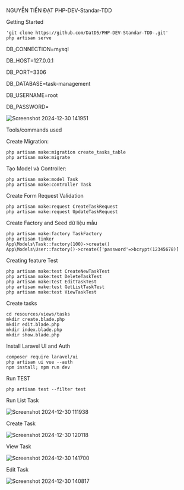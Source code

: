 NGUYỄN TIẾN ĐẠT
PHP-DEV-Standar-TDD


Getting Started

    'git clone https://github.com/DatD5/PHP-DEV-Standar-TDD-.git'
    php artisan serve
    
DB_CONNECTION=mysql

DB_HOST=127.0.0.1

DB_PORT=3306

DB_DATABASE=task-management

DB_USERNAME=root

DB_PASSWORD=

![Screenshot 2024-12-30 141951](https://github.com/user-attachments/assets/796fe3d9-c6f5-43b1-abb9-eda92364bacf)


Tools/commands used

Create Migration:

    php artisan make:migration create_tasks_table
    php artisan make:migrate
    
Tạo Model và Controller:

    php artisan make:model Task
    php artisan make:controller Task

Create Form Request Validation

    php artisan make:request CreateTaskRequest
    php artisan make:request UpdateTaskRequest

Create Factory and Seed dữ liệu mẫu

    php artisan make:factory TaskFactory
    php artisan tinker
    App\Models\Task::factory(100)->create()
    App\Models\User::factory()->create(['password'=>bcrypt(12345678)]
    
Creating feature Test

    php artisan make:test CreateNewTaskTest
    php artisan make:test DeleteTaskTest
    php artisan make:test EditTaskTest
    php artisan make:test GetListTaskTest
    php artisan make:test ViewTaskTest
    
Create tasks

    cd resources/views/tasks
    mkdir create.blade.php
    mkdir edit.blade.php
    mkdir index.blade.php
    mkdir show.blade.php
Install Laravel UI and Auth

    composer require laravel/ui
    php artisan ui vue --auth
    npm install; npm run dev
    
Run TEST

    php artisan test --filter test

Run
List Task

![Screenshot 2024-12-30 111938](https://github.com/user-attachments/assets/be436ce2-2c25-4680-bfd1-edd5f50131a3)



Create Task

![Screenshot 2024-12-30 120118](https://github.com/user-attachments/assets/c5581f06-6932-41d5-b733-0a4ee1b38f24)

View Task

![Screenshot 2024-12-30 141700](https://github.com/user-attachments/assets/f2615119-1dd2-4dee-88af-cddc3ad3dae9)


Edit Task

![Screenshot 2024-12-30 140817](https://github.com/user-attachments/assets/e03eddab-5d06-403b-b4a8-26c37d472dec)


